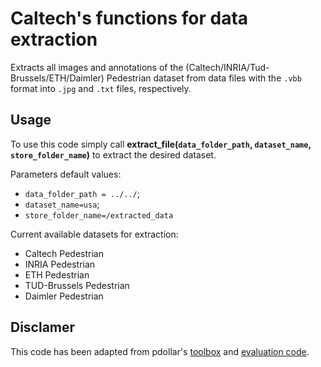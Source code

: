 # Caltech's functions for data extraction

Extracts all images and annotations of the (Caltech/INRIA/Tud-Brussels/ETH/Daimler) Pedestrian dataset from data files with the `.vbb` format into `.jpg` and `.txt` files, respectively.

## Usage 

To use this code simply call **extract_file(`data_folder_path`, `dataset_name`, `store_folder_name`)** to extract the desired dataset.

Parameters default values:
- `data_folder_path = ../../`;
- `dataset_name=usa`;
- `store_folder_name=/extracted_data`

Current available datasets for extraction:
- Caltech Pedestrian
- INRIA Pedestrian
- ETH Pedestrian
- TUD-Brussels Pedestrian
- Daimler Pedestrian


## Disclamer

This code has been adapted from pdollar's [toolbox](https://github.com/pdollar/toolbox) and [evaluation code](http://www.vision.caltech.edu/Image_Datasets/CaltechPedestrians/code/code3.2.1.zip).
